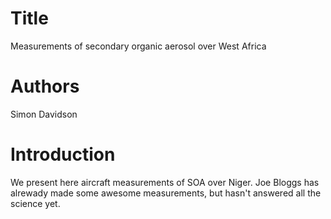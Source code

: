 # Title
Measurements of secondary organic aerosol over West Africa

# Authors 
Simon Davidson

# Introduction
We present here aircraft measurements of SOA over Niger.
Joe Bloggs has alrewady made some awesome measurements, but hasn't answered all the science yet.


